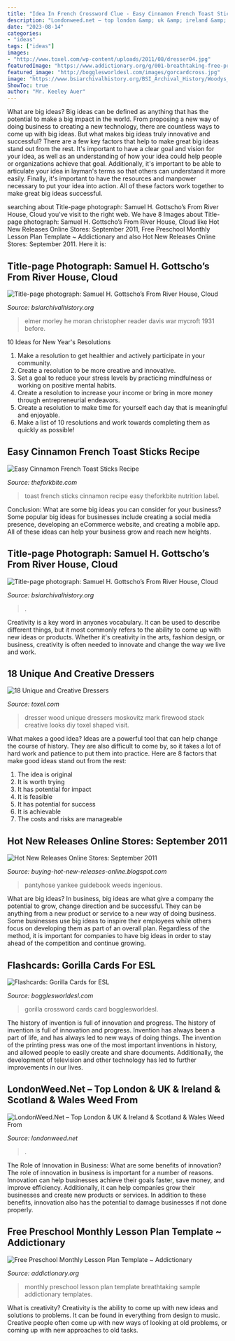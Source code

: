 ```yaml
---
title: "Idea In French Crossword Clue - Easy Cinnamon French Toast Sticks Recipe"
description: "Londonweed.net – top london &amp; uk &amp; ireland &amp; scotland &amp; wales weed from"
date: "2023-08-14"
categories:
- "ideas"
tags: ["ideas"]
images:
- "http://www.toxel.com/wp-content/uploads/2011/08/dresser04.jpg"
featuredImage: "https://www.addictionary.org/g/001-breathtaking-free-preschool-monthly-lesson-plan-template-sample-1920_1485.jpg"
featured_image: "http://bogglesworldesl.com/images/gorcardcross.jpg"
image: "https://www.bsiarchivalhistory.org/BSI_Archival_History/Woodys_pt_1_files/droppedImage_21.jpg"
ShowToc: true
author: "Mr. Keeley Auer"
---
```



What are big ideas?
Big ideas can be defined as anything that has the potential to make a big impact in the world. From proposing a new way of doing business to creating a new technology, there are countless ways to come up with big ideas. But what makes big ideas truly innovative and successful? There are a few key factors that help to make great big ideas stand out from the rest. 
It's important to have a clear goal and vision for your idea, as well as an understanding of how your idea could help people or organizations achieve that goal. Additionally, it's important to be able to articulate your idea in layman's terms so that others can understand it more easily. Finally, it's important to have the resources and manpower necessary to put your idea into action. All of these factors work together to make great big ideas successful.

	

		
searching about Title-page photograph: Samuel H. Gottscho’s From River House, Cloud you've visit to the right web. We have 8 Images about Title-page photograph: Samuel H. Gottscho’s From River House, Cloud like Hot New Releases Online Stores: September 2011, Free Preschool Monthly Lesson Plan Template ~ Addictionary and also Hot New Releases Online Stores: September 2011. Here it is:
		
    
## Title-page Photograph: Samuel H. Gottscho’s From River House, Cloud

<img loading=lazy src="https://www.bsiarchivalhistory.org/BSI_Archival_History/Woodys_pt_1_files/droppedImage_20.jpg" onerror="this.onerror=null;this.src='https://tse4.mm.bing.net/th?id=OIP.XOwXs1em1u0gKi6om263-AAAAA&amp;pid=15.1';" alt="Title-page photograph: Samuel H. Gottscho’s From River House, Cloud">

_Source: bsiarchivalhistory.org_

>elmer morley he moran christopher reader davis war mycroft 1931 before. 

	

10 Ideas for New Year's Resolutions
1. Make a resolution to get healthier and actively participate in your community. 
2. Create a resolution to be more creative and innovative. 
3. Set a goal to reduce your stress levels by practicing mindfulness or working on positive mental habits. 
4. Create a resolution to increase your income or bring in more money through entrepreneurial endeavors. 
5. Create a resolution to make time for yourself each day that is meaningful and enjoyable. 
6. Make a list of 10 resolutions and work towards completing them as quickly as possible!

    
## Easy Cinnamon French Toast Sticks Recipe

<img loading=lazy src="https://www.theforkbite.com/wp-content/uploads/2019/03/Easy-Cinnamon-French-Toast-Sticks-Recipe.png" onerror="this.onerror=null;this.src='https://tse3.mm.bing.net/th?id=OIP.E8XnbcvXGMySV7xq2tx2ZgAAAA&amp;pid=15.1';" alt="Easy Cinnamon French Toast Sticks Recipe">

_Source: theforkbite.com_

>toast french sticks cinnamon recipe easy theforkbite nutrition label. 

	

Conclusion: What are some big ideas you can consider for your business?
Some popular big ideas for businesses include creating a social media presence, developing an eCommerce website, and creating a mobile app. All of these ideas can help your business grow and reach new heights.

    
## Title-page Photograph: Samuel H. Gottscho’s From River House, Cloud

<img loading=lazy src="https://www.bsiarchivalhistory.org/BSI_Archival_History/Woodys_pt_1_files/droppedImage_21.jpg" onerror="this.onerror=null;this.src='https://tse2.mm.bing.net/th?id=OIP.AJYL3ebXNqQIb-I8yfxHKAHaDJ&amp;pid=15.1';" alt="Title-page photograph: Samuel H. Gottscho’s From River House, Cloud">

_Source: bsiarchivalhistory.org_

>. 

	

Creativity is a key word in anyones vocabulary. It can be used to describe different things, but it most commonly refers to the ability to come up with new ideas or products. Whether it's creativity in the arts, fashion design, or business, creativity is often needed to innovate and change the way we live and work.

    
## 18 Unique And Creative Dressers

<img loading=lazy src="http://www.toxel.com/wp-content/uploads/2011/08/dresser04.jpg" onerror="this.onerror=null;this.src='https://tse4.mm.bing.net/th?id=OIP.AkS4naZH1t4wPu0eBH-pKAHaI9&amp;pid=15.1';" alt="18 Unique and Creative Dressers">

_Source: toxel.com_

>dresser wood unique dressers moskovitz mark firewood stack creative looks diy toxel shaped visit. 

	

What makes a good idea?
Ideas are a powerful tool that can help change the course of history. They are also difficult to come by, so it takes a lot of hard work and patience to put them into practice. Here are 8 factors that make good ideas stand out from the rest: 
1. The idea is original 
2. It is worth trying 
3. It has potential for impact 
4. It is feasible 
5. It has potential for success 
6. It is achievable 
7. The costs and risks are manageable 

    
## Hot New Releases Online Stores: September 2011

<img loading=lazy src="https://lh3.googleusercontent.com/proxy/TxwpR4H07fODlXMfyZC1Uu3XBjzcUDRLviQrSAhqLG83KnCUnrkw6OKaLpRDaUP6pIiARCBj4Xjv1L0UR_1fUctVmVjpYMD-rg=s0-d" onerror="this.onerror=null;this.src='https://tse2.mm.bing.net/th?id=OIP.fhvU7wo3tgAzj8KMOsBETwAAAA&amp;pid=15.1';" alt="Hot New Releases Online Stores: September 2011">

_Source: buying-hot-new-releases-online.blogspot.com_

>pantyhose yankee guidebook weeds ingenious. 

	

What are big ideas?
In business, big ideas are what give a company the potential to grow, change direction and be successful. They can be anything from a new product or service to a new way of doing business. 
Some businesses use big ideas to inspire their employees while others focus on developing them as part of an overall plan. Regardless of the method, it is important for companies to have big ideas in order to stay ahead of the competition and continue growing.

    
## Flashcards: Gorilla Cards For ESL

<img loading=lazy src="http://bogglesworldesl.com/images/gorcardcross.jpg" onerror="this.onerror=null;this.src='https://tse3.mm.bing.net/th?id=OIP.jdNoSKuvJNbfmqdkQ45RQAHaKL&amp;pid=15.1';" alt="Flashcards: Gorilla Cards for ESL">

_Source: bogglesworldesl.com_

>gorilla crossword cards card bogglesworldesl. 

	

The history of invention is full of innovation and progress.
The history of invention is full of innovation and progress. Invention has always been a part of life, and has always led to new ways of doing things. The invention of the printing press was one of the most important inventions in history, and allowed people to easily create and share documents. Additionally, the development of television and other technology has led to further improvements in our lives.

    
## LondonWeed.Net – Top London &amp; UK &amp; Ireland &amp; Scotland &amp; Wales Weed From

<img loading=lazy src="https://londonweed.net/wp-content/uploads/2020/10/walesweed-1200x675.jpg" onerror="this.onerror=null;this.src='https://tse1.mm.bing.net/th?id=OIP.B52d-3SxDjBGDEM_bvB8VwHaEK&amp;pid=15.1';" alt="LondonWeed.Net – Top London &amp; UK &amp; Ireland &amp; Scotland &amp; Wales Weed From">

_Source: londonweed.net_

>. 

	

The Role of Innovation in Business: What are some benefits of innovation?
The role of innovation in business is important for a number of reasons. Innovation can help businesses achieve their goals faster, save money, and improve efficiency. Additionally, it can help companies grow their businesses and create new products or services. In addition to these benefits, innovation also has the potential to damage businesses if not done properly.

    
## Free Preschool Monthly Lesson Plan Template ~ Addictionary

<img loading=lazy src="https://www.addictionary.org/g/001-breathtaking-free-preschool-monthly-lesson-plan-template-sample-1920_1485.jpg" onerror="this.onerror=null;this.src='https://tse1.mm.bing.net/th?id=OIP.moCU9Y6qK91Ot0vFD4V-jQHaFu&amp;pid=15.1';" alt="Free Preschool Monthly Lesson Plan Template ~ Addictionary">

_Source: addictionary.org_

>monthly preschool lesson plan template breathtaking sample addictionary templates. 

	

What is creativity?
Creativity is the ability to come up with new ideas and solutions to problems. It can be found in everything from design to music. Creative people often come up with new ways of looking at old problems, or coming up with new approaches to old tasks.


